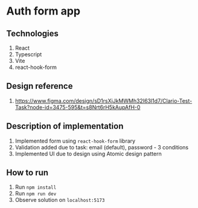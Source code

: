 # Auth form app

## Technologies
1. React
2. Typescript
3. Vite
4. react-hook-form

## Design reference
1. https://www.figma.com/design/sD1rsXjJkMWMh32I63l1d7/Clario-Test-Task?node-id=3475-595&t=s8Nrt6rH5kAupAfH-0

## Description of implementation
1. Implemented form using `react-hook-form` library
2. Validation added due to task: email (default), password - 3 conditions
3. Implemented UI due to design using Atomic design pattern

## How to run
1. Run `npm install`
2. Run `npm run dev`
3. Observe solution on `localhost:5173`
